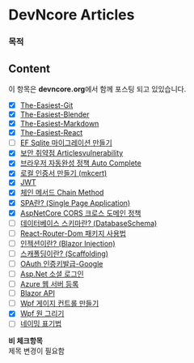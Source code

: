 # DevNcore Articles

### 목적


## Content
이 항목은 **devncore.org**에서 함께 포스팅 되고 있있습니다.
- [x] [The-Easiest-Git](https://github.com/devncore/the-easiest-git)
- [x] [The-Easiest-Blender](https://github.com/devncore/the-easiest-blender)
- [x] [The-Easiest-Markdown](https://github.com/devncore/the-easiest-markdown)
- [x] [The-Easiest-React](https://github.com/devncore/the-easiest-react)
- [ ] [EF Sqlite 마이그레이션 만들기](articles/entityframework-sqlite.md)
- [x] [보안 취약점 Articlesvulnerability](articles/articlesvulnerability.md)
- [x] [브라우저 자동완성 정책 Auto Complete](articles/autocomplete.md)
- [x] [로컬 인증서 만들기 (mkcert)](/articles/mkcert.md)
- [x] [JWT](articles/csharp-jwt-token.md)
- [x] [체인 메서드 Chain Method](articles/chainmethod.md)
- [x] [SPA란? (Single Page Application)](articles/single-page-application.md)
- [x] [AspNetCore CORS 크로스 도메인 정책](articles/allow-cors-for-aspnetcore.md)
- [ ] [데이터베이스 스키마란? (DatabaseSchema)](articles/database-schema.md)
- [ ] [React-Router-Dom 패키지 사용법](articles/react-router-dom.md)
- [ ] [인젝션이란? (Blazor Injection)](articles/blazor-injection.md)
- [ ] [스캐폴딩이란? (Scaffolding)](articles/scaffolding.md)
- [ ] [OAuth 인증키발급-Google](articles/oauth-google.md)
- [ ] [Asp.Net 소셜 로그인](articles/asp-social-oauth.md)
- [ ] [Azure 웹 서버 등록](articles/azure-portal.md)
- [ ] [Blazor API](articles/blazor-api.md)
- [ ] [Wpf 게이지 컨트롤 만들기](articles/wpf-gauge-control.md)
- [x] [Wpf 원 그리기](articles/wpf-circle.md)
- [ ] [네이밍 표기법](articles/nameing.md)

**비 체크항목**  
제목 변경이 필요함
